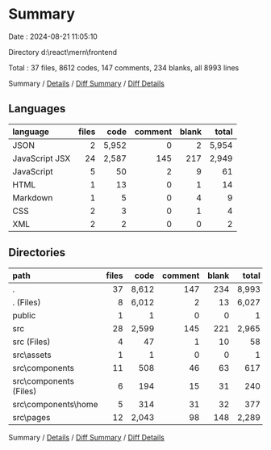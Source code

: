 # Summary

Date : 2024-08-21 11:05:10

Directory d:\\react\\mern\\frontend

Total : 37 files,  8612 codes, 147 comments, 234 blanks, all 8993 lines

Summary / [Details](details.md) / [Diff Summary](diff.md) / [Diff Details](diff-details.md)

## Languages
| language | files | code | comment | blank | total |
| :--- | ---: | ---: | ---: | ---: | ---: |
| JSON | 2 | 5,952 | 0 | 2 | 5,954 |
| JavaScript JSX | 24 | 2,587 | 145 | 217 | 2,949 |
| JavaScript | 5 | 50 | 2 | 9 | 61 |
| HTML | 1 | 13 | 0 | 1 | 14 |
| Markdown | 1 | 5 | 0 | 4 | 9 |
| CSS | 2 | 3 | 0 | 1 | 4 |
| XML | 2 | 2 | 0 | 0 | 2 |

## Directories
| path | files | code | comment | blank | total |
| :--- | ---: | ---: | ---: | ---: | ---: |
| . | 37 | 8,612 | 147 | 234 | 8,993 |
| . (Files) | 8 | 6,012 | 2 | 13 | 6,027 |
| public | 1 | 1 | 0 | 0 | 1 |
| src | 28 | 2,599 | 145 | 221 | 2,965 |
| src (Files) | 4 | 47 | 1 | 10 | 58 |
| src\\assets | 1 | 1 | 0 | 0 | 1 |
| src\\components | 11 | 508 | 46 | 63 | 617 |
| src\\components (Files) | 6 | 194 | 15 | 31 | 240 |
| src\\components\\home | 5 | 314 | 31 | 32 | 377 |
| src\\pages | 12 | 2,043 | 98 | 148 | 2,289 |

Summary / [Details](details.md) / [Diff Summary](diff.md) / [Diff Details](diff-details.md)